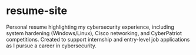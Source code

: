 # resume-site
Personal resume highlighting my cybersecurity experience, including system hardening (Windows/Linux), Cisco networking, and CyberPatriot competitions. Created to support internship and entry-level job applications as I pursue a career in cybersecurity.
